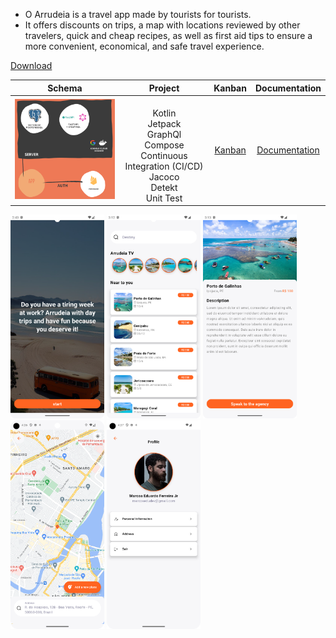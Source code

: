 - O Arrudeia is a travel app made by tourists for tourists.
- It offers discounts on trips, a map with locations reviewed by other travelers, quick and cheap recipes, as well as first aid tips to ensure a more convenient, economical, and safe travel experience.

[Download](https://play.google.com/apps/internaltest/4701533423351218713)

| Schema                                                 | Project       | Kanban | Documentation | 
| ------------------------------------------------------ |:-------------:|:-------------:|:-------------:|
| <img src="./showcase/bigpicture.png" width="300"/>     |<br />Kotlin<br />Jetpack<br />GraphQl<br />Compose<br />Continuous Integration (CI/CD)<br />Jacoco<br />Detekt<br />Unit Test| [Kanban](https://github.com/users/MarcosEduardoJr/projects/1) | [Documentation](https://github.com/MarcosEduardoJr/Arrudeia/wiki) | 

 

 <img src="./showcase/onboarding" width="150"></img>
 <img src="./showcase/home.png" width="150"></img>
 <img src="./showcase/trip_detail.png" width="150"></img>
 <img src="./showcase/arrudeia.png" width="150"></img>
 <img src="./showcase/profile.png" width="150"></img>
 
